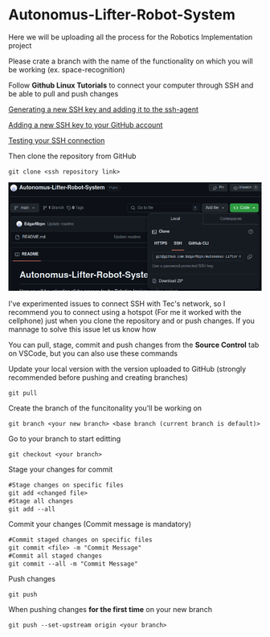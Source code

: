 # Autonomus-Lifter-Robot-System

Here we will be uploading all the process for the Robotics Implementation project

Please crate a branch with the name of the functionality on which you will be working (ex. space-recognition)

Follow **Github Linux Tutorials** to connect your computer through SSH and be able to pull and push changes

[Generating a new SSH key and adding it to the ssh-agent](https://docs.github.com/en/authentication/connecting-to-github-with-ssh/generating-a-new-ssh-key-and-adding-it-to-the-ssh-agent)

[Adding a new SSH key to your GitHub account](https://docs.github.com/en/authentication/connecting-to-github-with-ssh/adding-a-new-ssh-key-to-your-github-account)

[Testing your SSH connection](https://docs.github.com/en/authentication/connecting-to-github-with-ssh/testing-your-ssh-connection)

Then clone the repository from GitHub
```
git clone <ssh repository link>
```

![SSH Link](https://github.com/EdgarMzpn/Autonomus-Lifter-Robot-System/blob/main/docs/images/ssh_link.png)

I've experimented issues to connect SSH with Tec's network, so I recommend you to connect using a hotspot (For me it worked with the cellphone) just when you clone the repository and or push changes. If you mannage to solve this issue let us know how

You can pull, stage, commit and push changes from the **Source Control** tab on VSCode, but you can also use these commands

Update your local version with the version uploaded to GitHub (strongly recommended before pushing and creating branches)
```
git pull
```

Create the branch of the funcitonality you'll be working on
```
git branch <your new branch> <base branch (current branch is default)>
```

Go to your branch to start editting
```
git checkout <your branch>
```

Stage your changes for commit
```
#Stage changes on specific files
git add <changed file>
#Stage all changes
git add --all
```

Commit your changes (Commit message is mandatory)
```
#Commit staged changes on specific files
git commit <file> -m "Commit Message"
#Commit all staged changes
git commit --all -m "Commit Message"
```

Push changes
```
git push
```

When pushing changes **for the first time** on your new branch
```
git push --set-upstream origin <your branch>
```